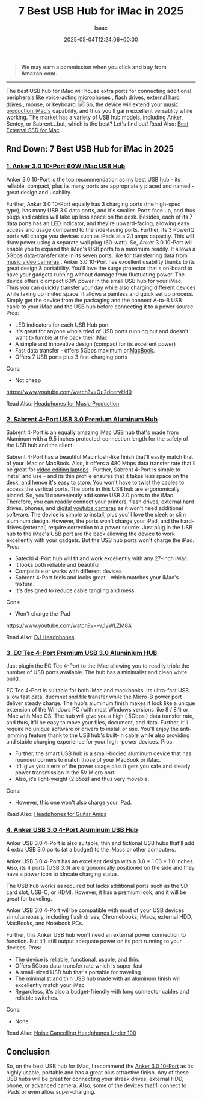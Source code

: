 ﻿---
author: Isaac
layout: post
title: 7 Best USB Hub for iMac in 2025
date: '2025-05-04T12:24:06+00:00'
categories:
- Laptops
tags: []
slug: /best-usb-hub-for-imac/
lastmod: 2025-05-07T12:21:25+03:00
---
> **We may earn a commission when you click and buy from Amazon.com.**
>

---
The best USB hub for iMac will house extra ports for connecting additional peripherals like
[voice-acting microphones](https://pestpolicy.com/best-microphones-for-voice-acting/)
, flash drives,
[external hard drives](https://pestpolicy.com/best-external-hard-drive-for-music-production/)
, mouse, or keyboard.
![](/assets/img/img/)
So, the device will extend your
[music production iMac's](https://pestpolicy.com/best-mac-for-music-production/)
capability, and thus you'll gai
n excellent versatility while working.
The market has a variety of USB hub models, including Anker, Sentey, or Sabrent...but, which is the best? Let's find out!
Read Also:
[Best External SSD for Mac](https://pestpolicy.com/best-external-ssd-for-mac/)
.
## Rnd Down: 7 Best USB Hub for iMac in 2025
### [1. Anker 3.0 10-Port 60W iMac USB Hub](https://www.amazon.com/dp/B00VDVCQ84/?tag=p-policy-20)
Anker 3.0 10-Port is the top recommendation as my best USB hub - its reliable, compact, plus its many ports are appropriately placed and named - great design and usability.

Further, Anker 3.0 10-Port equally has 3 charging ports (the high-sped type), has many USB 3.0 data ports, and it's smaller. Ports face up, and thus plugs and cables will take up less space on the desk.
Besides, each of its 7 data ports has an LED indicator, and they're upward-facing, allowing easy access and usage compared to the side-facing ports.
Further, its 3 PowerIQ ports will charge you devices such as iPads at a 2.1 amps capacity. This will draw power using a separate wall plug (60-watt).
So, Anker 3.0 10-Port will enable you to expand the iMac's USB ports to a maximum readily. It allows a 5Gbps data-transfer rate in its seven ports, like for transferring data from
[music video cameras](https://pestpolicy.com/best-camera-for-music-videos/)
.
Anker 3.0 10-Port has excellent usability thanks to its great design & portability. You'll love the surge protector that's on-board to have your gadgets running without damage from fluctuating power.
The device offers c
ompact
60W
power in the small USB hub for your iMac. Thus you can quickly transfer your day while also charging different devices while taking up limited space.
It allows a painless and quick set up process. Simply get the device from the packaging and the connect
A-to-B USB cable to your iMac and the USB hub before connecting it to a power source.
Pros:
- LED indicators for each USB Hub port
- It's great for anyone who's tried of USB ports running out and doesn't want to fumble at the back their iMac
- A simple and innovative design (compact for its excellent power)
- Fast data transfer - offers 5Gbps maximum on[MacBook](https://pestpolicy.com/macbook-pro-touch-bar-increases-productivity-in-music-making/).
- Offers 7 USB ports plus 3 fast-charging ports

Cons:
- Not cheap

https://www.youtube.com/watch?v=Qu2dcervHd0

Read Also:
[Headphones for Music Production](https://pestpolicy.com/best-headphones-for-music-production/)
### [2. Sabrent 4-Port USB 3.0 Premium Aluminum Hub](https://www.amazon.com/dp/B013WKGPSA/?tag=p-policy-20)
Sabrent
4-Port is an equally amazing iMac USB hub that's made from Aluminum with a 9.5 inches protected-connection length for the safety of the USB hub and the client.

Sabrent 4-Port has a beautiful Macintosh-like finish that'll easily match that of your iMac or MacBook. Also, it offers a 480 Mbps data transfer rate that'll be great for
[video editing laptops](https://pestpolicy.com/best-laptop-for-video-editing/)
.
Further, Sabrent 4-Port is simple to install and use - and its thin profile ensures that it takes less space on the desk, and hence it's easy to store.
You won't have to twist the cables to access the vertical ports. The ports in this USB hub are ergonomically placed. So, you'll conveniently add some USB 3.0 ports to the iMac.
Therefore, you can readily connect your printers, flash drives, external hard drives, phones, and
[digital youtube cameras](https://pestpolicy.com/best-camera-for-youtube/)
as it won't need additional software.
The device is simple to install, plus you'll love the sleek or slim aluminum design. However, the ports won't charge your iPad, and the hard-drives (external) require correction to a power source.
Just plug in the USB hub to the iMac's USB port are the back allowing the device to work excellently with your gadgets. But the USB hub ports won't charge the iPad.
Pros:
- Satechi 4-Port hub will fit and work excellently with any 27-inch iMac.
- It looks both reliable and beautiful
- Compatible or works with different devices
- Sabrent 4-Port feels and looks great - which matches your iMac's texture.
- It's designed to reduce cable tangling and mess

Cons:
- Won't charge the iPad

https://www.youtube.com/watch?v=-v_1yWLZM8A

Read Also:
[DJ Headphones](https://pestpolicy.com/best-dj-headphones/)
### [3. EC Tec 4-Port Premium USB 3.0 Aluminium HUB](https://www.amazon.com/dp/B010LTO7DA/?tag=p-policy-20)
Just plugin the EC Tec 4-Port to the iMac allowing you to readily triple the number of USB ports available. The hub has a minimalist and clean white build.

EC Tec 4-Port is suitable for both iMac and mackbooks. Its ultra-fast USB allow fast data, ducmnet snd file transfer while the Micro-B power port deliver steady charge.
The hub's
aluminum finish makes it look like a unique extension of the
Windows PC (with most Windows versions like 8 / 8.1) or
iMac with
Mac OS.
The hub will give you a high (
5Gbps
) data transfer rate, and thus, it'll be easy to move your files, document, and data. Further, it'll require no unique software or drivers to install or use.
You'll enjoy the
anti-jamming feature thank to the USB hub's built-in cable while also providing and stable charging experience for your high
-power
devices.
Pros:
- Further, the smart USB hub is a small-bodied aluminum device that has rounded corners to match those of your MacBook or iMac.
- It'll give you alerts of the power usage plus it gets you safe and steady power transmission in the 5V Micro port.
- Also, it's light-weight (2.65oz) and thus very movable.

Cons:
- However, this one won't also charge your iPad.

Read Also:
[Headphones for Guitar Amps](https://pestpolicy.com/best-headphones-for-guitar-amps/)
### [4. Anker USB 3.0 4-Port Aluminum USB Hub](https://www.amazon.com/dp/B00IJ331WY/?tag=p-policy-20)
Anker USB 3.0 4-Port is also suitable, thin and fictional USB hubs that'll add 4 extra USB 3.0 ports (at a budget) to the iMacs or other computers.

Anker USB 3.0 4-Port has an excellent design with a 3.0 * 1.03 * 1.0 inches. Also, its 4 ports (USB 3.0) are ergonomcally positioned on the side and they have a power icon to idncate charging status.

The USB hub works as required but lacks additional ports such as the SD card slot, USB-C, or HDMI. However, it has a premium look, and it will be great for traveling.

Anker USB 3.0 4-Port will be compatible with most of your USB devices simultaneously, including flash drives, Chromebooks, iMacs, external HDD, MacBooks, and Notebook PCs.

Further, this Anker USB hub won't need an external power connection to function. But it'll still output adequate power on its port running to your devices.
Pros:
- The device is reliable, functional, usable, and thin.
- Offers 5Gbps data-transfer rate which is super-fast
- A small-sized USB hub that's portable for traveling
- The minimalist and thin USB hub made with an aluminum finish will excellently match your iMac
- Regardless, it's also a budget-friendly with long connector cables and reliable switches.

Cons:
- None

Read Also:
[Noise Cancelling Headphones Under 100](https://pestpolicy.com/best-noise-cancelling-headphones-under-100/)
## Conclusion
So, on the best USB hub for iMac, I recommend the
[Anker 3.0 10-Port](https://www.amazon.com/dp/B00VDVCQ84/?tag=p-policy-20)
as its highly usable, portable and has a great plus attractive finish.
Any of these USB hubs will be great for connecting your streak drives, external HDD, phone, or advanced camera. Also, some of the devices that'll connect to iPads or even allow super-charging.